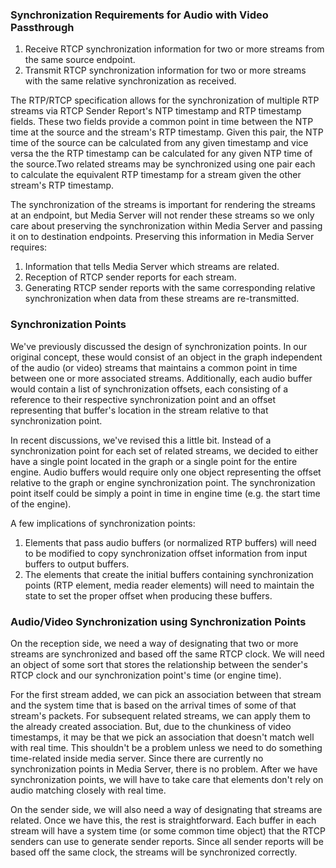 ### Synchronization Requirements for Audio with Video Passthrough  
  
  1. Receive RTCP synchronization information for two or more streams from the same source endpoint.
  2. Transmit RTCP synchronization information for two or more streams with the same relative synchronization as received.



The RTP/RTCP specification allows for the synchronization of multiple RTP streams via RTCP Sender Report's NTP timestamp and RTP timestamp fields. These two fields provide a common point in time between the NTP time at the source and the stream's RTP timestamp. Given this pair, the NTP time of the source can be calculated from any given timestamp and vice versa the the RTP timestamp can be calculated for any given NTP time of the source.Two related streams may be synchronized using one pair each to calculate the equivalent RTP timestamp for a stream given the other stream's RTP timestamp.

The synchronization of the streams is important for rendering the streams at an endpoint, but Media Server will not render these streams so we only care about preserving the synchronization within Media Server and passing it on to destination endpoints. Preserving this information in Media Server requires:

  1. Information that tells Media Server which streams are related.
  2. Reception of RTCP sender reports for each stream.
  3. Generating RTCP sender reports with the same corresponding relative synchronization when data from these streams are re-transmitted.



### Synchronization Points

We've previously discussed the design of synchronization points. In our original concept, these would consist of an object in the graph independent of the audio (or video) streams that maintains a common point in time between one or more associated streams. Additionally, each audio buffer would contain a list of synchronization offsets, each consisting of a reference to their respective synchronization point and an offset representing that buffer's location in the stream relative to that synchronization point.

In recent discussions, we've revised this a little bit. Instead of a synchronization point for each set of related streams, we decided to either have a single point located in the graph or a single point for the entire engine. Audio buffers would require only one object representing the offset relative to the graph or engine synchronization point. The synchronization point itself could be simply a point in time in engine time (e.g. the start time of the engine).

A few implications of synchronization points:

  1. Elements that pass audio buffers (or normalized RTP buffers) will need to be modified to copy synchronization offset information from input buffers to output buffers.
  2. The elements that create the initial buffers containing synchronization points (RTP element, media reader elements) will need to maintain the state to set the proper offset when producing these buffers.



### Audio/Video Synchronization using Synchronization Points

On the reception side, we need a way of designating that two or more streams are synchronized and based off the same RTCP clock. We will need an object of some sort that stores the relationship between the sender's RTCP clock and our synchronization point's time (or engine time).

For the first stream added, we can pick an association between that stream and the system time that is based on the arrival times of some of that stream's packets. For subsequent related streams, we can apply them to the already created association. But, due to the chunkiness of video timestamps, it may be that we pick an association that doesn't match well with real time. This shouldn't be a problem unless we need to do something time-related inside media server. Since there are currently no synchronization points in Media Server, there is no problem. After we have synchronization points, we will have to take care that elements don't rely on audio matching closely with real time.

On the sender side, we will also need a way of designating that streams are related. Once we have this, the rest is straightforward. Each buffer in each stream will have a system time (or some common time object) that the RTCP senders can use to generate sender reports. Since all sender reports will be based off the same clock, the streams will be synchronized correctly.

 

